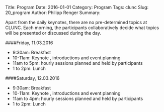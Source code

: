 Title: Program
Date: 2016-01-01
Category: Program
Tags: clunc
Slug: 20_program
Author: Philipp Renger
Summary: 

Apart from the daily keynotes, there are no pre-determined topics at CLUNC. Each morning, the participants collaboratively decide what topics will be presented or discussed during the day.

####Friday, 11.03.2016
* 9:30am: Breakfast 
* 10-11am: Keynote , introductions and event planning
* 11am to 5pm: hourly sessions planned and held by participants
* 1 to 2pm: Lunch 

####Saturday, 12.03.2016
* 9:30am: Breakfast 
* 10-11am: Keynote , introductions and event planning
* 11am to 4pm: hourly sessions planned and held by participants
* 1 to 2pm: Lunch 
